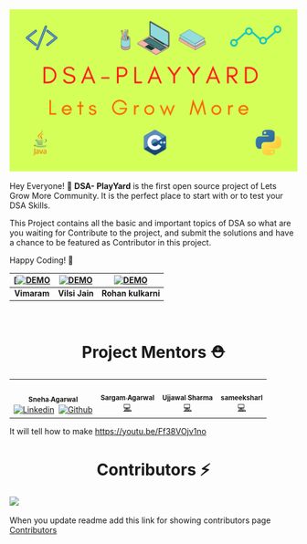 <img src="DSA-Playyard.png">

Hey Everyone! 👋 ****DSA- PlayYard**** is the first open source project of Lets Grow More Community. It is the perfect place to start with or to test your DSA Skills.

This Project contains all the basic and important topics of DSA so what are you waiting for Contribute to the project, and submit the solutions and have a chance to be featured as Contributor in this project.

Happy Coding! 🙂

| [[![DEMO](https://github.com/demo.png)](https://github.com/) | [![DEMO](https://github.com/demo.png)](https://github.com/) | [![DEMO](https://github.com/demo.png)](https://github.com/) |
| :---------------------------------------------------------: | :---------------------------------------------------------: | :---------------------------------------------------------: |
|                         **Vimaram**                          |                         **Vilsi Jain**                          |                         **Rohan kulkarni**                          |


<br><h1 align="center">Project Mentors ⛑</h1>
<table>
  <tbody><tr>
    <td align="center"><a href="https://github.com/SnehaAgarwal361/"><img alt="" src="https://avatars.githubusercontent.com/u/73896596?v=4" width="130px;"><br><sub><b>
 Sneha Agarwal </b></sub></a><br>
<a href="https://linkedin.com/in/sneha-agrwal" target="blank"><img align="center"  src="https://cdn.jsdelivr.net/npm/simple-icons@v3/icons/linkedin.svg" alt="Linkedin" height="20" width="20" /></a>&nbsp&nbsp<a href="https://github.com/SnehaAgarwal361/" target="blank"><img align="center"  src="https://cdn.jsdelivr.net/npm/simple-icons@v3/icons/github.svg" alt="Github" height="20" width="20" /></a><nbsp></td></a></td>
    <td align="center"><a href=https://github.com/Sargam-Agarwal/"><img alt="" src="https://avatars.githubusercontent.com/u/72149858?v=4" width="130px;"><br><sub><b>
 Sargam Agarwal </b></sub></a><br><a href="https://www.linkedin.com/in/sargam-agarwal-9320791a5/" title="Code">💻 </a></td></a></td> 
    <td align="center"><a href="https://github.com/ujju20/"><img alt="" src="https://avatars.githubusercontent.com/u/64632969?v=4" width="130px;"><br><sub><b>
 Ujjawal Sharma </b></sub></a><br><a href="https://www.linkedin.com/in/ujjawal-sharma-3b4009195/" title="Code">💻</a></td></a></td>
    <td align="center"><a href="https://www.github.com/sameeksharl/"><img alt="" src="https://avatars.githubusercontent.com/u/59785217?v=4" width="130px;"><br><sub><b>
 sameeksharl </b></sub></a><br><a href="https://www.linkedin.com/in/sameeksha-rl-5a49b0195/" title="Code">💻</a></td></a></td>
  </tr>
</tbody></table>

It will tell how to make https://youtu.be/Ff38VOjv1no
<h1 align="center">Contributors ⚡</h1>
<a href="https://github.com/LetsGrowMoreCommunity/DSA-Playyard/graphs/contributors">
  <img src="https://contrib.rocks/image?repo=LetsGrowMoreCommunity/DSA-Playyard" />
</a>


When you update readme add this link for showing contributors page
<a href="https://letsgrowmorecommunity.github.io/DSA-Playyard/Tribute_to_contributors.html">Contributors</a>
